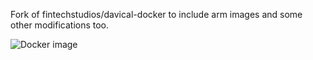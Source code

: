 Fork of fintechstudios/davical-docker to include arm images and some other modifications too.

![Docker image](https://github.com/gaurishhs/davical-docker/actions/workflows/publish-to-packages.yml/badge.svg)